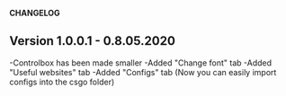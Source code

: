 **CHANGELOG**

## Version 1.0.0.1 - 0.8.05.2020 
-Controlbox has been made smaller 
-Added "Change font" tab 
-Added "Useful websites" tab 
-Added "Configs" tab (Now you can easily import configs into the csgo folder)
